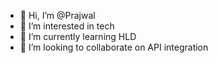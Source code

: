 - 👋 Hi, I’m @Prajwal
- 👀 I’m interested in tech
- 🌱 I’m currently learning HLD
- 💞️ I’m looking to collaborate on API integration

<!---
greeeracks/greeeracks is a ✨ special ✨ repository because its `README.md` (this file) appears on your GitHub profile.
You can click the Preview link to take a look at your changes.
--->
